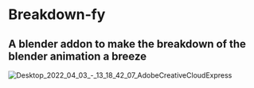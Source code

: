 # Breakdown-fy

A blender addon to make the breakdown of the blender animation a breeze
---
![Desktop_2022_04_03_-_13_18_42_07_AdobeCreativeCloudExpress](https://user-images.githubusercontent.com/65854891/161413031-faa2154a-9769-440f-8918-ce1016ad3bdf.gif)

